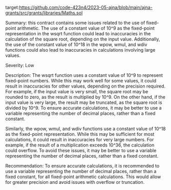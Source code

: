 target:https://github.com/code-423n4/2023-05-ajna/blob/main/ajna-grants/src/grants/libraries/Maths.sol

Summary:
this contract contains some issues related to the use of fixed-point arithmetic. The use of a constant value of 10^9 as the fixed-point representation in the wsqrt function could lead to inaccuracies in the calculation of the square root, depending on the input value. Additionally, the use of the constant value of 10^18 in the wpow, wmul, and wdiv functions could also lead to inaccuracies in calculations involving large values.

Severity:
Low

Description:
The wsqrt function uses a constant value of 10^9 to represent fixed-point numbers. While this may work well for some values, it could result in inaccuracies for other values, depending on the precision required. For example, if the input value is very small, the square root may be rounded to zero, as the result is multiplied by 10^9. On the other hand, if the input value is very large, the result may be truncated, as the square root is divided by 10^9. To ensure accurate calculations, it may be better to use a variable representing the number of decimal places, rather than a fixed constant.

Similarly, the wpow, wmul, and wdiv functions use a constant value of 10^18 as the fixed-point representation. While this may be sufficient for most calculations, it could result in inaccuracies for very large numbers. For example, if the result of a multiplication exceeds 10^36, the calculation could overflow. To avoid these issues, it may be better to use a variable representing the number of decimal places, rather than a fixed constant.

Recommendation:
To ensure accurate calculations, it is recommended to use a variable representing the number of decimal places, rather than a fixed constant, for all fixed-point arithmetic calculations. This would allow for greater precision and avoid issues with overflow or truncation.